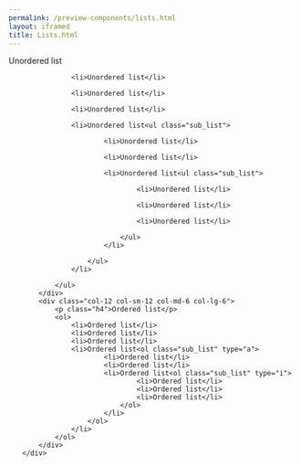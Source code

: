 ```yaml
--- 
permalink: /preview-components/lists.html
layout: iframed 
title: Lists.html
---
```

<div class="container">
    <div class="row">
        <div class="col-12 col-sm-12 col-md-6 col-lg-6">
            <p class="h4">Unordered list</p>
            <ul>

                <li>Unordered list</li>

                <li>Unordered list</li>

                <li>Unordered list</li>

                <li>Unordered list<ul class="sub_list">

                        <li>Unordered list</li>

                        <li>Unordered list</li>

                        <li>Unordered list<ul class="sub_list">

                                <li>Unordered list</li>

                                <li>Unordered list</li>

                                <li>Unordered list</li>

                            </ul>
                        </li>

                    </ul>
                </li>

            </ul>
        </div>
        <div class="col-12 col-sm-12 col-md-6 col-lg-6">
            <p class="h4">Ordered list</p>
            <ol>
                <li>Ordered list</li>
                <li>Ordered list</li>
                <li>Ordered list</li>
                <li>Ordered list<ol class="sub_list" type="a">
                        <li>Ordered list</li>
                        <li>Ordered list</li>
                        <li>Ordered list<ol class="sub_list" type="i">
                                <li>Ordered list</li>
                                <li>Ordered list</li>
                                <li>Ordered list</li>
                            </ol>
                        </li>
                    </ol>
                </li>
            </ol>
        </div>
    </div>
</div>